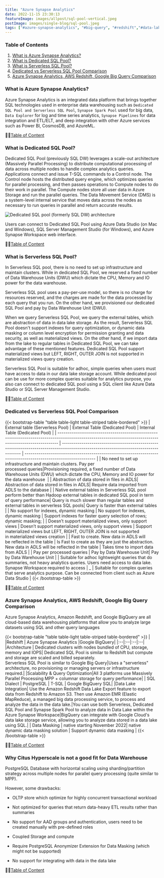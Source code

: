 ```yaml
---
title: "Azure Synapse Analytics"
date: 2022-11-15 23:30:13
featureImage: images/allpost/sql-pool-vertical.jpeg
postImage: images/single-blog/sql-pool.jpeg
tags: ["#azure-synapse-analytics", "#big-query", "#redshift","#data-lakehouse"]
---
```


### Table of Contents

1. [What is Azure Synapse Analytics?](#what-is-azure-synapse-analytics)
2. [What is Dedicated SQL Pool?](#what-is-dedicated-sql-pool)
3. [What is Serverless SQL Pool?](#what-is-serverless-sql-pool)
4. [Dedicated vs Serverless SQL Pool Comparison](#dedicated-vs-serverless-sql-pool-comparison)
5. [Azure Synapse Analytics, AWS Redshift, Google Big Query Comparison](#azure-synapse-analytics-aws-redshift-google-big-query-comparison)

### What is Azure Synapse Analytics?

Azure Synapse Analytics is an integrated data platform that brings together SQL technologies used in enterprise data warehousing such as `Dedicated SQL Pool and Serverless SQL Pool`, `Synapse Spark Pool` used for big data, `Data Explorer` for log and time series analytics, `Synapse Pipelines` for data integration and ETL/ELT, and deep integration with other Azure services such as Power BI, CosmosDB, and AzureML. 

☝🏼[Table of Content](#table-of-contents)

### What is Dedicated SQL Pool?

 Dedicated SQL Pool (previously SQL DW) leverages a scale-out architecture (Massively Parallel Processing) to distribute computational processing of data across multiple nodes to handle complex analytics queries. Applications connect and issue T-SQL commands to a Control node. The Control node hosts the distributed query engine, which optimizes queries for parallel processing, and then passes operations to Compute nodes to do their work in parallel. The Compute nodes store all user data in Azure Storage and run the parallel queries. The Data Movement Service (DMS) is a system-level internal service that moves data across the nodes as necessary to run queries in parallel and return accurate results. 

![Dedicated SQL pool (formerly SQL DW) architecture](https://docs.microsoft.com/en-us/azure/synapse-analytics/sql-data-warehouse/media/massively-parallel-processing-mpp-architecture/massively-parallel-processing-mpp-architecture.png)

Users can connect to Dedicated SQL Pool using Azure Data Studio (on Mac and Windows), SQL Server Management Studio (for Windows), and Azure Synapse Workspace web interface. 

☝🏼[Table of Content](#table-of-contents)

### What is Serverless SQL Pool?

In Serverless SQL pool, there is no need to set up infrastructure and maintain clusters. While in dedicated SQL Pool, we reserved a fixed number of Data Warehouse Units (DWU) which dictate the CPU, Memory and IO power for the data warehouse.

Serverless SQL pool uses a pay-per-use model, so there is no charge for resources reserved, and the charges are made for the data processed by each query that you run. On the other hand, we provisioned our dedicated SQL Pool and pay by Data Warehouse Unit (DWU). 

When we query Serverless SQL Pool, we query the external tables, which are abstraction of data in data lake storage. As the result, Serverless SQL Pool doesn't support indexes for query 
optimization, or dynamic data masking or column level encryption for permission granting and data security, as well as materialized views. On the other hand, if we import data from the lake to regular tables in Dedicated SQL Pool, we can take advantage of these mentioned features. Dedicated SQL Pool support materialized views but LEFT, RIGHT, OUTER JOIN is not supported in materialized views query creation.

Serverless SQL Pool is suitable for adhoc, simple queries when users must have access to data in our data lake storage account. While dedicated pool can be use for more complex queries suitable for analytics purpose, you also can connect to dedicated SQL pool using a SQL client like Azure Data Studio or SQL Server Management Studio.

☝🏼[Table of Content](#table-of-contents)

### Dedicated vs Serverless SQL Pool Comparison

{{< bootstrap-table "table table-light table-striped table-bordered" >}}
| External table (Serverless Pool) | External Table (Dedicated Pool)     | Internal Table (Dedicated Pool)  |
| ------------------------------------------------------------------------------------------------------------------------------------------------------------ | --------------------------------------------------------------------------------------------------------------------------------------- | ------------------------------------------------------------------------------------------------------------------ |
| No need to set up infrastructure and maintain clusters. Pay per processed queries|Provisioning required, a fixed number of Data Warehouse Units (DWU) which dictate the CPU, Memory and IO power for the data warehouse ​ |
| Abstraction of data stored in files in ADLS| Abstraction of data stored in files in ADLS| Require data imported from ADLS to the database      |
| Native external tables in Serverless SQL pool perform better than Hadoop external tables in dedicated SQL pool in term of query performance​| Query is much slower than regular tables and external tables in serverless SQL pools| Query is faster than external tables   |
| No support for indexes, dynamic masking    | No support for indexes, dynamic masking    | Support indexes for faster query selection of rows; dynamic masking;​     |
| Doesn’t support materialized views, only support views   | Doesn’t support materialized views, only support views      | Support materialized views but LEFT, RIGHT, OUTER JOIN is not supported in materialized views creation​  |
| Fast to create. New data in ADLS will be reflected in the table | Is Fast to create as they are just the abstraction. New data in ADLS will be reflected in the table​  | Takes time to import data from ADLS    |
| Pay per processed queries | Pay by Data Warehouse Unit| Pay by Data Warehouse Unit   |
| Suitable for adhoc lightweight queries that do summaries, not heavy analytics queries. Users need access to data lake. Synapse Workspace required to access​ |   _ | Suitable for complex queries that serve analytics purpose. Can be connected from client such as Azure Data Studio​ |
{{< /bootstrap-table >}}

☝🏼[Table of Content](#table-of-contents)

### Azure Synapse Analytics, AWS Redshift, Google Big Query Comparison

Azure Synapse Analytics, Amazon Redshift, and Google BigQuery are all cloud-based data warehousing platforms that allow you to analyze large datasets using SQL and other query languages

{{< bootstrap-table "table table-light table-striped table-bordered" >}}
|  |Redshift  | Azure Synapse Analytics |Google BigQuery|
|:--|:--|:--|:--|
|Architecture | Dedicated clusters with nodes bundled of CPU, storage, memory and IOPS| Dedicated SQL Pool is similar to Redshift but compute and storage are scaled and billed separately. <br> Serverless SQL Pool is similar to Google Big Query|Uses a "serverless" architecture, no provisioning or managing servers or infrastructure required.|
|Scalability & Query Optimization|All 3 platforms use Massively Parallel Processing MPP + columnar storage for query performance|
| SQL Dialect | PostgreSQL  | T-SQL | Google BigQuery SQL|
|Data Lake Integration| Use the Amazon Redshift Data Lake Export feature to export data from Redshift to Amazon S3. Then use Amazon EMR (Elastic MapReduce), a managed big data processing service, to process and analyze the data in the data lake.|You can use both Serverless, Dedicated SQL Pool and Synapse Spark Pool to analyze data in Data Lake within the Azure Synapse Workspace|BigQuery can integrate with Google Cloud's data lake storage service, allowing you to analyze data stored in a data lake using SQL.|
| Data Masking | native starting November 2022| native dynamic data masking solution | Support dynamic data masking |
{{< /bootstrap-table >}}

☝🏼[Table of Content](#table-of-contents)

### Why Citus Hyperscale is not a good fit for Data Warehouse

PostgreSQL Database with horizontal scaling using sharding/partition strategy across multiple nodes for parallel query processing (quite similar to MPP). ​

However, some drawbacks: ​

* OLTP store which optimize for highly concurrent transactional workload​

* Not optimized for queries that return data-heavy ETL results rather than summaries​

* No support for AAD groups and authentication, users need to be created manually with pre-defined roles​

* Coupled Storage and compute​

* Require PostgreSQL Anonymizer Extension for Data Masking (which might not be supported)​

* No support for integrating with data in the data lake​

​☝🏼[Table of Content](#table-of-contents)
